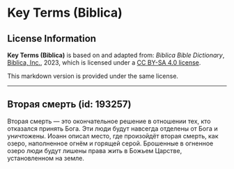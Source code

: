 # Key Terms (Biblica)

## License Information

**Key Terms (Biblica)** is based on and adapted from: _Biblica Bible Dictionary_, [Biblica, Inc.](https://www.biblica.com/), 2023, which is licensed under a [CC BY-SA 4.0 license](https://creativecommons.org/licenses/by-sa/4.0/legalcode.en).

This markdown version is provided under the same license.



--------------------------------

## Вторая смерть (id: 193257)

Вторая смерть — это окончательное решение в отношении тех, кто отказался принять Бога. Эти люди будут навсегда отделены от Бога и уничтожены. Иоанн описал место, где произойдёт вторая смерть, как озеро, наполненное огнём и горящей серой. Брошенные в огненное озеро люди будут лишены права жить в Божьем Царстве, установленном на земле.


